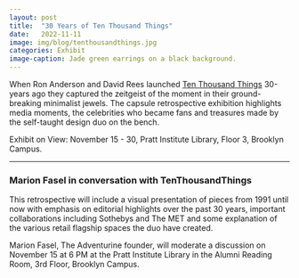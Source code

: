 ```yaml
---
layout: post
title:  "30 Years of Ten Thousand Things"
date:   2022-11-11
image: img/blog/tenthousandthings.jpg
categories: Exhibit
image-caption: Jade green earrings on a black background.
---	
```


When Ron Anderson and David Rees launched [Ten Thousand Things](https://www.tenthousandthingsnyc.com/) 30-years ago they captured the zeitgeist of the moment in their ground-breaking minimalist jewels. The capsule retrospective exhibition highlights media moments, the celebrities who became fans and treasures made by the self-taught design duo on the bench.

Exhibit on View: November 15 - 30, Pratt Institute Library, Floor 3, Brooklyn Campus.
<hr>
<h3 class="h2">Marion Fasel in conversation with TenThousandThings</h3>

This retrospective will include a visual presentation of pieces from 1991 until now with emphasis on editorial highlights over the past 30 years, important collaborations including Sothebys and The MET and some explanation of the various retail flagship spaces the duo have created.

Marion Fasel, The Adventurine founder, will moderate a discussion on November 15 at 6 PM at the Pratt Institute Library in the Alumni Reading Room, 3rd Floor, Brooklyn Campus.
